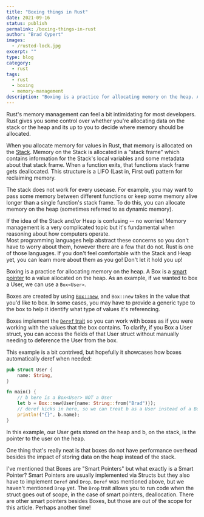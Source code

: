 ```yaml
---
title: "Boxing things in Rust"
date: 2021-09-16
status: publish
permalink: /boxing-things-in-rust
author: "Brad Cypert"
images:
  - /rusted-lock.jpg
excerpt: ""
type: blog
category:
  - rust
tags:
  - rust
  - boxing
  - memory-management
description: "Boxing is a practice for allocating memory on the heap. A Box is a smart pointer to a value allocated on the heap."
---
```


Rust's memory management can feel a bit intimidating for most developers. Rust gives you some control over whether you're allocating data on the stack or the heap and its up to you to decide where memory should be allocated.

When you allocate memory for values in Rust, that memory is allocated on the [Stack](https://en.wikipedia.org/wiki/Stack-based_memory_allocation). Memory on the Stack is allocated in a "stack frame" which contains information for the Stack's local variables and some metadata about that stack frame. When a function exits, that functions stack frame gets deallocated. This structure is a LIFO (Last in, First out) pattern for reclaiming memory.

The stack does not work for every usecase. For example, you may want to pass some memory between different functions or keep some memory alive longer than a single function's stack frame. To do this, you can allocate memory on the heap (sometimes referred to as dynamic memory).

<HeadsUp title="Stack? Heap? Whaaa?">
  If the idea of the Stack and/or Heap is confusing -- no worries! Memory management is a very complicated topic but it's fundamental when reasoning about how computers operate.

  <div style={{marginTop: "10px"}}>
    Most programming languages help abstract these concerns  so you don't have to worry about them, however there are a few that do not. Rust is one of those languages. If you don't feel comfortable with the Stack and Heap yet, you can learn more about them as you go! Don't let it hold you up!
  </div>
</HeadsUp>

Boxing is a practice for allocating memory on the heap. A Box is a [smart pointer](https://doc.rust-lang.org/book/ch15-00-smart-pointers.html) to a value allocated on the heap. As an example, if we wanted to box a User, we can use a `Box<User>`.

Boxes are created by using [`Box::new`](https://doc.rust-lang.org/std/boxed/struct.Box.html#method.new), and `Box::new` takes in the value that you'd like to box. In some cases, you may have to provide a generic type to the box to help it identify what type of values it's referencing.

Boxes implement the [`Deref` trait](https://doc.rust-lang.org/std/ops/trait.Deref.html) so you can work with boxes as if you were working with the values that the box contains. To clarify, if you Box a User struct, you can access the fields of that User struct without manually needing to deference the User from the box.

This example is a bit contrived, but hopefully it showcases how boxes automatically deref when needed:

```rust
pub struct User {
    name: String,
}

fn main() {
    // b here is a Box<User> NOT a User
    let b = Box::new(User{name: String::from("Brad")});
    // deref kicks in here, so we can treat b as a User instead of a Box<User>
    println!("{}", b.name);
}
```

In this example, our User gets stored on the heap and b, on the stack, is the pointer to the user on the heap.

One thing that's really neat is that boxes do not have performance overhead besides the impact of storing data on the heap instead of the stack.

I've mentioned that Boxes are "Smart Pointers" but what exactly is a Smart Pointer? Smart Pointers are usually implemented via Structs but they also have to implement `Deref` and `Drop`. `Deref` was mentioned above, but we haven't mentioned `Drop` yet. The `Drop` trait allows you to run code when the struct goes out of scope, in the case of smart pointers, deallocation. There are other smart pointers besides Boxes, but those are out of the scope for this article. Perhaps another time!